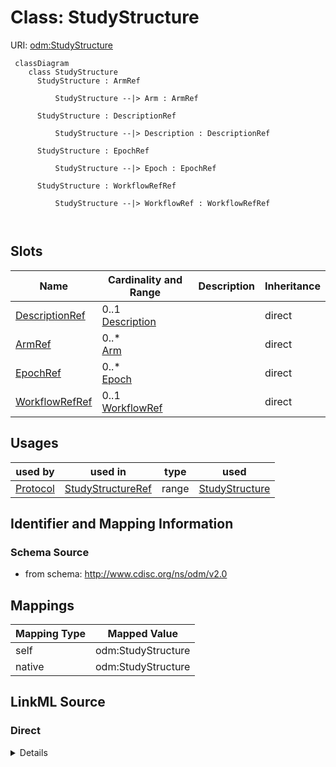 # Class: StudyStructure



URI: [odm:StudyStructure](http://www.cdisc.org/ns/odm/v2.0/StudyStructure)



```mermaid
 classDiagram
    class StudyStructure
      StudyStructure : ArmRef
        
          StudyStructure --|> Arm : ArmRef
        
      StudyStructure : DescriptionRef
        
          StudyStructure --|> Description : DescriptionRef
        
      StudyStructure : EpochRef
        
          StudyStructure --|> Epoch : EpochRef
        
      StudyStructure : WorkflowRefRef
        
          StudyStructure --|> WorkflowRef : WorkflowRefRef
        
      
```




<!-- no inheritance hierarchy -->


## Slots

| Name | Cardinality and Range | Description | Inheritance |
| ---  | --- | --- | --- |
| [DescriptionRef](DescriptionRef.md) | 0..1 <br/> [Description](Description.md) |  | direct |
| [ArmRef](ArmRef.md) | 0..* <br/> [Arm](Arm.md) |  | direct |
| [EpochRef](EpochRef.md) | 0..* <br/> [Epoch](Epoch.md) |  | direct |
| [WorkflowRefRef](WorkflowRefRef.md) | 0..1 <br/> [WorkflowRef](WorkflowRef.md) |  | direct |





## Usages

| used by | used in | type | used |
| ---  | --- | --- | --- |
| [Protocol](Protocol.md) | [StudyStructureRef](StudyStructureRef.md) | range | [StudyStructure](StudyStructure.md) |






## Identifier and Mapping Information







### Schema Source


* from schema: http://www.cdisc.org/ns/odm/v2.0





## Mappings

| Mapping Type | Mapped Value |
| ---  | ---  |
| self | odm:StudyStructure |
| native | odm:StudyStructure |





## LinkML Source

<!-- TODO: investigate https://stackoverflow.com/questions/37606292/how-to-create-tabbed-code-blocks-in-mkdocs-or-sphinx -->

### Direct

<details>
```yaml
name: StudyStructure
from_schema: http://www.cdisc.org/ns/odm/v2.0
slots:
- DescriptionRef
- ArmRef
- EpochRef
- WorkflowRefRef
slot_usage:
  DescriptionRef:
    name: DescriptionRef
    domain_of:
    - ValueListDef
    - StudyEventGroupRef
    - StudyEventGroupDef
    - Origin
    - CommentDef
    - Protocol
    - StudyStructure
    - TrialPhase
    - StudyIndication
    - StudyIntervention
    - StudyObjective
    - StudyEndPoint
    - StudyTargetPopulation
    - StudyEstimand
    - IntercurrentEvent
    - SummaryMeasure
    - Arm
    - Epoch
    - TransitionTimingConstraint
    - AbsoluteTimingConstraint
    - RelativeTimingConstraint
    - DurationTimingConstraint
    - WorkflowDef
    - Criterion
    - ExceptionEvent
    - Organization
    - MetaDataVersion
    - StudyEventDef
    - ItemGroupDef
    - ItemDef
    - CodeList
    - ConditionDef
    - MethodDef
    - CodeListItem
    - EnumeratedItem
    - Location
    - Study
    - ODMFileMetadata
    range: Description
    required: false
    minimum_cardinality: 0
    maximum_cardinality: 1
  ArmRef:
    name: ArmRef
    multivalued: true
    domain_of:
    - StudyStructure
    range: Arm
    required: false
    minimum_cardinality: 0
  EpochRef:
    name: EpochRef
    multivalued: true
    domain_of:
    - StudyStructure
    range: Epoch
    required: false
    minimum_cardinality: 0
  WorkflowRefRef:
    name: WorkflowRefRef
    domain_of:
    - StudyEventGroupDef
    - Protocol
    - StudyStructure
    - Arm
    - StudyEventDef
    - ItemGroupDef
    range: WorkflowRef
    required: false
    minimum_cardinality: 0
    maximum_cardinality: 1
class_uri: odm:StudyStructure

```
</details>

### Induced

<details>
```yaml
name: StudyStructure
from_schema: http://www.cdisc.org/ns/odm/v2.0
slot_usage:
  DescriptionRef:
    name: DescriptionRef
    domain_of:
    - ValueListDef
    - StudyEventGroupRef
    - StudyEventGroupDef
    - Origin
    - CommentDef
    - Protocol
    - StudyStructure
    - TrialPhase
    - StudyIndication
    - StudyIntervention
    - StudyObjective
    - StudyEndPoint
    - StudyTargetPopulation
    - StudyEstimand
    - IntercurrentEvent
    - SummaryMeasure
    - Arm
    - Epoch
    - TransitionTimingConstraint
    - AbsoluteTimingConstraint
    - RelativeTimingConstraint
    - DurationTimingConstraint
    - WorkflowDef
    - Criterion
    - ExceptionEvent
    - Organization
    - MetaDataVersion
    - StudyEventDef
    - ItemGroupDef
    - ItemDef
    - CodeList
    - ConditionDef
    - MethodDef
    - CodeListItem
    - EnumeratedItem
    - Location
    - Study
    - ODMFileMetadata
    range: Description
    required: false
    minimum_cardinality: 0
    maximum_cardinality: 1
  ArmRef:
    name: ArmRef
    multivalued: true
    domain_of:
    - StudyStructure
    range: Arm
    required: false
    minimum_cardinality: 0
  EpochRef:
    name: EpochRef
    multivalued: true
    domain_of:
    - StudyStructure
    range: Epoch
    required: false
    minimum_cardinality: 0
  WorkflowRefRef:
    name: WorkflowRefRef
    domain_of:
    - StudyEventGroupDef
    - Protocol
    - StudyStructure
    - Arm
    - StudyEventDef
    - ItemGroupDef
    range: WorkflowRef
    required: false
    minimum_cardinality: 0
    maximum_cardinality: 1
attributes:
  DescriptionRef:
    name: DescriptionRef
    from_schema: http://www.cdisc.org/ns/odm/v2.0
    rank: 1000
    alias: DescriptionRef
    owner: StudyStructure
    domain_of:
    - ValueListDef
    - StudyEventGroupRef
    - StudyEventGroupDef
    - Origin
    - CommentDef
    - Protocol
    - StudyStructure
    - TrialPhase
    - StudyIndication
    - StudyIntervention
    - StudyObjective
    - StudyEndPoint
    - StudyTargetPopulation
    - StudyEstimand
    - IntercurrentEvent
    - SummaryMeasure
    - Arm
    - Epoch
    - TransitionTimingConstraint
    - AbsoluteTimingConstraint
    - RelativeTimingConstraint
    - DurationTimingConstraint
    - WorkflowDef
    - Criterion
    - ExceptionEvent
    - Organization
    - MetaDataVersion
    - StudyEventDef
    - ItemGroupDef
    - ItemDef
    - CodeList
    - ConditionDef
    - MethodDef
    - CodeListItem
    - EnumeratedItem
    - Location
    - Study
    - ODMFileMetadata
    range: Description
    required: false
    minimum_cardinality: 0
    maximum_cardinality: 1
  ArmRef:
    name: ArmRef
    from_schema: http://www.cdisc.org/ns/odm/v2.0
    rank: 1000
    multivalued: true
    alias: ArmRef
    owner: StudyStructure
    domain_of:
    - StudyStructure
    range: Arm
    required: false
    minimum_cardinality: 0
  EpochRef:
    name: EpochRef
    from_schema: http://www.cdisc.org/ns/odm/v2.0
    rank: 1000
    multivalued: true
    alias: EpochRef
    owner: StudyStructure
    domain_of:
    - StudyStructure
    range: Epoch
    required: false
    minimum_cardinality: 0
  WorkflowRefRef:
    name: WorkflowRefRef
    from_schema: http://www.cdisc.org/ns/odm/v2.0
    rank: 1000
    alias: WorkflowRefRef
    owner: StudyStructure
    domain_of:
    - StudyEventGroupDef
    - Protocol
    - StudyStructure
    - Arm
    - StudyEventDef
    - ItemGroupDef
    range: WorkflowRef
    required: false
    minimum_cardinality: 0
    maximum_cardinality: 1
class_uri: odm:StudyStructure

```
</details>